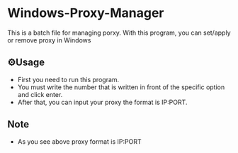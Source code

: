 # Windows-Proxy-Manager
This is a batch file for managing porxy. With this program, you can set/apply or remove proxy in Windows
## ⚙️Usage
- First you need to run this program.
- You must write the number that is written in front of the specific option and click enter.  
- After that, you can input your proxy the format is IP:PORT.
## Note
- As you see above proxy format is IP:PORT
